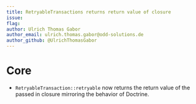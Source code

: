 ```yaml
---
title: RetryableTransactions returns return value of closure
issue: 
flag:
author: Ulrich Thomas Gabor
author_email: ulrich.thomas.gabor@odd-solutions.de
author_github: @UlrichThomasGabor
---
```

# Core
* `RetryableTransaction::retryable` now returns the return value of the passed in closure mirroring the behavior of Doctrine.

